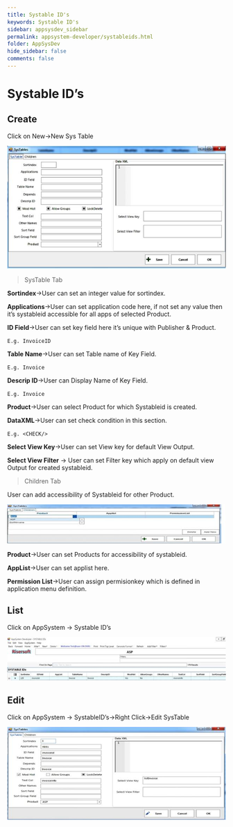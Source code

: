 ```yaml
---
title: Systable ID's
keywords: Systable ID's
sidebar: appsysdev_sidebar
permalink: appsystem-developer/systableids.html
folder: AppSysDev
hide_sidebar: false
comments: false
---
```



# Systable ID’s

## Create

Click on New->New Sys Table

![](/images/systable.jpg)

>SysTable Tab

**Sortindex**->User can set an integer value for sortindex.

**Applications**->User can set application code here, if not set any value then it’s systableid accessible for all apps of selected Product.

**ID Field**->User can set key field here it’s unique with Publisher & Product.

    E.g. InvoiceID

**Table Name**->User can set Table name of Key Field.

    E.g. Invoice

**Descrip ID**->User can Display Name of Key Field.

    E.g. Invoice

**Product**->User can select Product for which Systableid is created.

**DataXML**->User can set check condition in this section.

    E.g. <CHECK/>

**Select View Key**->User can set View key for default View Output.

**Select View Filter** -> User can set Filter key which apply on default view Output for created systableid.

>Children Tab

User can add accessibility of Systableid for other Product.

![](/images/systablechildrentab.jpg)

**Product**->User can set Products for accessibility of systableid.

**AppList**->User can set applist here.

**Permission List**->User can assign permisionkey which is defined in application menu definition.

## List

Click on AppSystem -> Systable ID’s

![](/images/systableidslist.jpg)

## Edit

Click on AppSystem -> SystableID’s->Right Click->Edit SysTable

![](/images/editsystableids.jpg)
